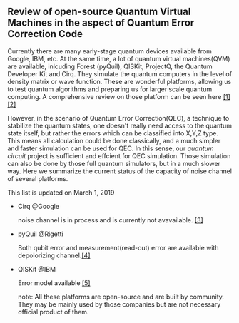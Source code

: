 ## Review of open-source Quantum Virtual Machines in the aspect of Quantum Error Correction Code

Currently there are many early-stage quantum devices available from Google, IBM, etc. At the same time, a lot of quantum virtual machines(QVM) are available, inlcuding Forest (pyQuil), QISKit, ProjectQ, the Quantum Developer Kit and Cirq. They simulate the quantum computers in the level of density matrix or wave function. These are wonderful platforms, allowing us to test quantum algorithms and preparing us for larger scale quantum computing. A comprehensive review on those platform can be seen here
[[1]](https://quantumcomputingreport.com/scorecards/review-of-the-cirq-quantum-software-framework/) 
[[2]](https://quantumcomputingreport.com/wp-content/uploads/2018/06/Overview-and-Comparison-of-Gate-Level-Quantum-Software-Platforms-Final-June-21-2018.pdf)

However, in the scenario of Quantum Error Correction(QEC), a technique to stabilize the quantum states, one doesn't really need access to the quantum state itself, but rather the errors which can be classified into X,Y,Z type. This means all calculation could be done classically, and a much simpler and faster simulation can be used for QEC. In this sense, our _quantum circuit_ project is sufficient and effcient for QEC simulation. Those simulation can also be done by those full quantum simulators, but in a much slower way. Here we summarize the current status of the capacity of noise channel of several platforms.

This list is updated on March 1, 2019
* Cirq @Google

  noise channel is in process and is currently not avavailable. [[3]](https://github.com/quantumlib/Cirq/issues/730)

* pyQuil @Rigetti

  Both qubit error and measurement(read-out) error are available with depolorizing channel.[[4]](https://pyquil.readthedocs.io/en/latest/noise.html)

* QISKit @IBM

  Error model available [[5]](https://github.com/Qiskit/qiskit/blob/cb9a78fc981ccc5423069a72762123b7ad6c7586/docs/aer/device_noise_simulation.rst)
  
  
  note: All these platforms are open-source and are built by community. They may be mainly used by those companies but are not necessary official product of them.
